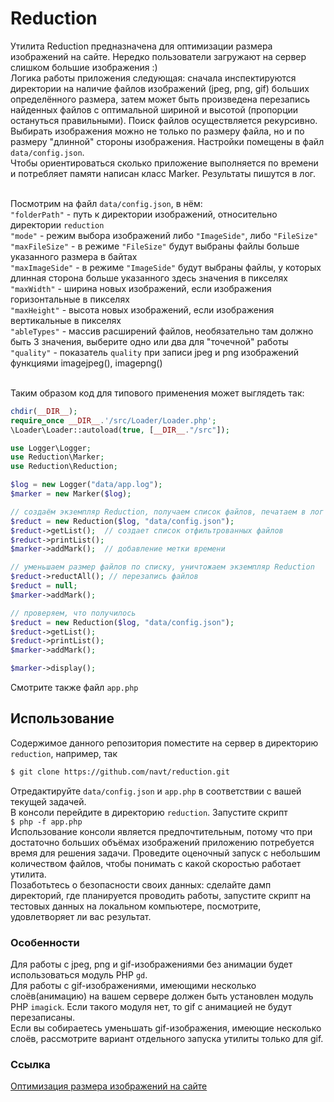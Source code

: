 # Reduction

Утилита Reduction предназначена для оптимизации размера изображений на сайте. Нередко пользователи загружают на сервер слишком большие изображения :)<br> 
Логика работы приложения следующая: сначала инспектируются директории на наличие файлов изображений (jpeg, png, gif) больших определённого размера, затем может быть произведена перезапись найденных файлов с оптимальной шириной и высотой (пропорции остануться правильными). Поиск файлов осуществляется рекурсивно.<br>
Выбирать изображения можно не только по размеру файла, но и по размеру "длинной" стороны изображения. Настройки помещены в файл `data/config.json`.<br>
Чтобы ориентироваться сколько приложение выполняется по времени и потребляет памяти написан класс Marker. Результаты пишутся в лог.<br><br>

Посмотрим на файл `data/config.json`, в нём:<br>
`"folderPath"` - путь к директории изображений, относительно директории `reduction`<br>
`"mode"` - режим выбора изображений либо `"ImageSide"`, либо `"FileSize"`<br>
`"maxFileSize"` - в режиме `"FileSize"` будут выбраны файлы больше указанного размера в байтах<br>
`"maxImageSide"` - в режиме `"ImageSide"` будут выбраны файлы, у которых длинная сторона больше указанного здесь значения в пикселях<br>
`"maxWidth"` - ширина новых изображений, если изображения горизонтальные в пикселях<br>
`"maxHeight"` - высота новых изображений, если изображения вертикальные в пикселях<br>
`"ableTypes"` - массив расширений файлов, необязательно там должно быть 3 значения, выберите одно или два для "точечной" работы<br>
`"quality"` - показатель `quality` при записи jpeg и png изображений функциями imagejpeg(), imagepng()<br><br>

Таким образом код для типового применения может выглядеть так:<br>
```php
chdir(__DIR__);
require_once __DIR__.'/src/Loader/Loader.php';
\Loader\Loader::autoload(true, [__DIR__."/src"]);

use Logger\Logger;
use Reduction\Marker;
use Reduction\Reduction;

$log = new Logger("data/app.log");
$marker = new Marker($log);

// создаём экземпляр Reduction, получаем список файлов, печатаем в лог
$reduct = new Reduction($log, "data/config.json");
$reduct->getList();  // создает список отфильтрованных файлов
$reduct->printList();
$marker->addMark();  // добавление метки времени

// уменьшаем размер файлов по списку, уничтожаем экземпляр Reduction
$reduct->reductAll(); // перезапись файлов
$reduct = null;
$marker->addMark();

// проверяем, что получилось
$reduct = new Reduction($log, "data/config.json");
$reduct->getList();
$reduct->printList();
$marker->addMark();

$marker->display();
```
Смотрите также файл `app.php`<br>

## Использование
Содержимое данного репозитория поместите на сервер в директорию `reduction`, например, так
```bash
$ git clone https://github.com/navt/reduction.git
```
Отредактируйте `data/config.json` и `app.php` в соответствии с вашей текущей задачей.<br>
В консоли перейдите в директорию `reduction`. Запустите скрипт<br>
`$ php -f app.php`<br>
Использование консоли является предпочтительным, потому что при достаточно больших объёмах изображений приложению потребуется время для решения задачи. Проведите оценочный запуск с небольшим количеством файлов, чтобы понимать с какой скоростью работает утилита.<br> 
Позаботьтесь о безопасности своих данных: сделайте дамп директорий, где планируется проводить работы, запустите скрипт на тестовых данных на локальном компьютере, посмотрите, удовлетворяет ли вас результат.

### Особенности 
Для работы с jpeg, png и gif-изображениями без анимации будет использоваться модуль PHP `gd`.<br>
Для работы с gif-изображениями, имеющими несколько слоёв(анимацию) на вашем сервере должен быть установлен модуль PHP `imagick`. Если такого модуля нет, то gif с анимацией не будут перезаписаны.<br> 
Если вы собираетесь уменьшать gif-изображения, имеющие несколько слоёв, рассмотрите вариант отдельного запуска утилиты только для gif.

### Ссылка
[Оптимизация размера изображений на сайте](https://instantcms.ru/blogs/pobochnyi-yefekt/optimizacija-razmera-izobrazhenii-na-saite.html)